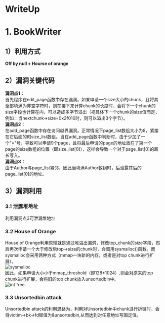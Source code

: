 # WriteUp #
# 1. BookWriter #
## 1）利用方式 ##
**Off by null + Hourse of orange**
## 2）漏洞关键代码 ##
**漏洞点1：**  
首先程序在edit\_page函数中存在漏洞。如果申请一个size大小的chunk，且将其全部填满为非空字符时，则在接下来计算chunk的长度时，会将下一个chunk的size字段也计算在内，可以造成多字节溢出（视具体下一个chunk的size值而定，例如：当nextchunk->size=0x2f010时，则可以溢出3个字节）。  
**漏洞点2：**  
在add\_page函数中存在访问越界漏洞。正常情况下page_list数组大小为8，紧接在它后面的时size\_list数组。当在add\_page函数中判断时，由于少加了一个"="号，导致可以申请9个page，且将最后申请的page的地址放在了第一个page的size数组的位置（即size\_list[0]），这样会导致一个对于page\_list[0]的超长写入。  
**漏洞点3：**  
由于Author与page\_list紧邻，因此当填满Author数组时，后泄露其后的page\_list[0]的地址。
## 3）漏洞利用 ##
### 3.1 泄露堆地址 ####
利用漏洞点3可泄漏堆地址
### 3.2 House of Orange ####
House of Orange利用原理就是通过堆溢出漏洞，修改top\_chunk的size字段，然后再次申请一个大于修改后top->size的chunk时，会调用sysmalloc()函数。而sysmalloc会采用两种方式（mmap一块新的内存，或者是对top chunk进行扩展）。  
![sysmalloc]()  
因此，如果申请大小小于mmap\_threshold（即128*1024）,则会对原来的top chunk进行扩展，会将旧的top chunk放入unsortedbin中。  
![int free]()  
### 3.3 Unsortedbin attack ###
Unsortedbin attack的利用思路为，利用对Unsortedbin中chunk进行拆链时，会将victim->bk->fd赋值为&unsortedbin,从而达到对任意地址写固定值。